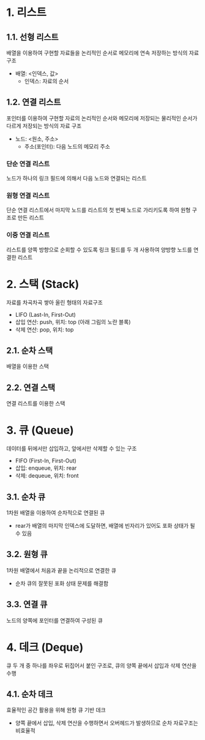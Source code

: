 # 1. 리스트

## 1.1. 선형 리스트

배열을 이용하여 구현할 자료들을 논리적인 순서로 메모리에 연속 저장하는 방식의 자료 구조

- 배열: <인덱스, 값>
    - 인덱스: 자료의 순서

## 1.2. 연결 리스트

포인터를 이용하여 구현할 자료의 논리적인 순서와 메모리에 저장되는 물리적인 순서가 다르게 저장되는 방식의 자료 구조

- 노드: <원소, 주소>
    - 주소(포인터): 다음 노드의 메모리 주소

### 단순 연결 리스트
노드가 하나의 링크 필드에 의해서 다음 노드와 연결되는 리스트

### 원형 연결 리스트
단순 연결 리스트에서 마지막 노드를 리스트의 첫 번째 노드로 가리키도록 하여 원형 구조로 만든 리스트

### 이중 연결 리스트
리스트를 양쪽 방향으로 순회할 수 있도록 링크 필드를 두 개 사용하여 양방향 노드를 연결한 리스트

# 2. 스택 (Stack)
자료를 차곡차곡 쌓아 올린 형태의 자료구조
- LIFO (Last-In, First-Out)
- 삽입 연산: push, 위치: top (아래 그림의 노란 블록)
- 삭제 연산: pop, 위치: top

## 2.1. 순차 스택
배열을 이용한 스택

## 2.2. 연결 스택
연결 리스트를 이용한 스택

# 3. 큐 (Queue)
데이터를 뒤에서만 삽입하고, 앞에서만 삭제할 수 있는 구조 
- FIFO (First-In, First-Out)
- 삽입:  enqueue, 위치: rear
- 삭제: dequeue, 위치: front

## 3.1. 순차 큐
1차원 배열을 이용하여 순차적으로 연결된 큐
- rear가 배열의 마지막 인덱스에 도달하면, 배열에 빈자리가 있어도 포화 상태가 될 수 있음

## 3.2. 원형 큐
1차원 배열에서 처음과 끝을 논리적으로 연결한 큐
- 순차 큐의 잘못된 포화 상태 문제를 해결함

## 3.3. 연결 큐
노드의 양쪽에 포인터를 연결하여 구성된 큐

# 4. 데크 (Deque)
큐 두 개 중 하나를 좌우로 뒤집어서 붙인 구조로, 큐의 양쪽 끝에서 삽입과 삭제 연산을 수행

## 4.1. 순차 데크
효율적인 공간 활용을 위해 원형 큐 기반 데크
- 양쪽 끝에서 삽입, 삭제 연산을 수행하면서 오버헤드가 발생하므로 순차 자료구조는 비효율적
